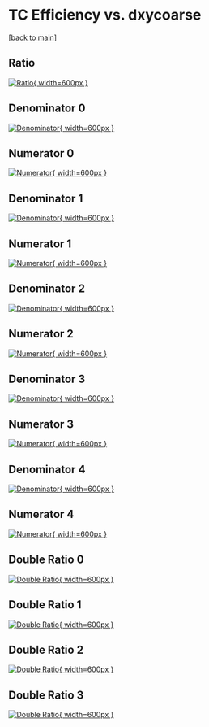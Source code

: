 # TC Efficiency vs. dxycoarse

[[back to main](./)]



## Ratio

[![Ratio](../mtv/var/TC_xtr_13_0_eff_dxycoarse.png){ width=600px }](../mtv/var/TC_xtr_13_0_eff_dxycoarse.pdf)

## Denominator 0

[![Denominator](../mtv/den/TC_xtr_13_0_eff_dxycoarse_den0.png){ width=600px }](../mtv/den/TC_xtr_13_0_eff_dxycoarse_den0.pdf)

## Numerator 0

[![Numerator](../mtv/num/TC_xtr_13_0_eff_dxycoarse_num0.png){ width=600px }](../mtv/num/TC_xtr_13_0_eff_dxycoarse_num0.pdf)

## Denominator 1

[![Denominator](../mtv/den/TC_xtr_13_0_eff_dxycoarse_den1.png){ width=600px }](../mtv/den/TC_xtr_13_0_eff_dxycoarse_den1.pdf)

## Numerator 1

[![Numerator](../mtv/num/TC_xtr_13_0_eff_dxycoarse_num1.png){ width=600px }](../mtv/num/TC_xtr_13_0_eff_dxycoarse_num1.pdf)

## Denominator 2

[![Denominator](../mtv/den/TC_xtr_13_0_eff_dxycoarse_den2.png){ width=600px }](../mtv/den/TC_xtr_13_0_eff_dxycoarse_den2.pdf)

## Numerator 2

[![Numerator](../mtv/num/TC_xtr_13_0_eff_dxycoarse_num2.png){ width=600px }](../mtv/num/TC_xtr_13_0_eff_dxycoarse_num2.pdf)

## Denominator 3

[![Denominator](../mtv/den/TC_xtr_13_0_eff_dxycoarse_den3.png){ width=600px }](../mtv/den/TC_xtr_13_0_eff_dxycoarse_den3.pdf)

## Numerator 3

[![Numerator](../mtv/num/TC_xtr_13_0_eff_dxycoarse_num3.png){ width=600px }](../mtv/num/TC_xtr_13_0_eff_dxycoarse_num3.pdf)

## Denominator 4

[![Denominator](../mtv/den/TC_xtr_13_0_eff_dxycoarse_den4.png){ width=600px }](../mtv/den/TC_xtr_13_0_eff_dxycoarse_den4.pdf)

## Numerator 4

[![Numerator](../mtv/num/TC_xtr_13_0_eff_dxycoarse_num4.png){ width=600px }](../mtv/num/TC_xtr_13_0_eff_dxycoarse_num4.pdf)

## Double Ratio 0

[![Double Ratio](../mtv/ratio/TC_xtr_13_0_eff_dxycoarse_ratio0.png){ width=600px }](../mtv/ratio/TC_xtr_13_0_eff_dxycoarse_ratio0.pdf)

## Double Ratio 1

[![Double Ratio](../mtv/ratio/TC_xtr_13_0_eff_dxycoarse_ratio1.png){ width=600px }](../mtv/ratio/TC_xtr_13_0_eff_dxycoarse_ratio1.pdf)

## Double Ratio 2

[![Double Ratio](../mtv/ratio/TC_xtr_13_0_eff_dxycoarse_ratio2.png){ width=600px }](../mtv/ratio/TC_xtr_13_0_eff_dxycoarse_ratio2.pdf)

## Double Ratio 3

[![Double Ratio](../mtv/ratio/TC_xtr_13_0_eff_dxycoarse_ratio3.png){ width=600px }](../mtv/ratio/TC_xtr_13_0_eff_dxycoarse_ratio3.pdf)

